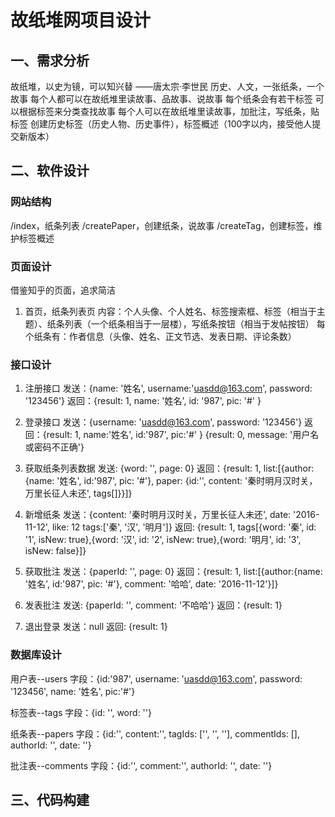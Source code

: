 # 故纸堆网项目设计

## 一、需求分析

故纸堆，以史为镜，可以知兴替 ——唐太宗·李世民
历史、人文，一张纸条，一个故事
每个人都可以在故纸堆里读故事、品故事、说故事
每个纸条会有若干标签
可以根据标签来分类查找故事
每个人可以在故纸堆里读故事，加批注，写纸条，贴标签
创建历史标签（历史人物、历史事件），标签概述（100字以内，接受他人提交新版本）

## 二、软件设计

### 网站结构
/index，纸条列表
/createPaper，创建纸条，说故事
/createTag，创建标签，维护标签概述

### 页面设计
借鉴知乎的页面，追求简洁
1. 首页，纸条列表页
内容：个人头像、个人姓名、标签搜索框、标签（相当于主题）、纸条列表（一个纸条相当于一层楼），写纸条按钮（相当于发帖按钮）
每个纸条有：作者信息（头像、姓名、正文节选、发表日期、评论条数）



### 接口设计
1. 注册接口
发送：{name: '姓名', username:'uasdd@163.com', password: '123456'}
返回：{result: 1, name: '姓名', id: '987', pic: '#' }

2. 登录接口
发送：{username: 'uasdd@163.com', password: '123456'}
返回：{result: 1, name:'姓名', id:'987', pic:'#' }
      {result: 0, message: '用户名或密码不正确'}

3. 获取纸条列表数据
发送: {word: '', page: 0}
返回：{result: 1, list:[{author:{name: '姓名', id:'987', pic: '#'}, paper: {id:'', content: '秦时明月汉时关，万里长征人未还', tags[]}}]}

4. 新增纸条
发送：{content: '秦时明月汉时关，万里长征人未还', date: '2016-11-12', like: 12 tags:['秦', '汉', '明月']}
返回: {result: 1, tags[{word: '秦', id: '1', isNew: true},{word: '汉', id: '2', isNew: true},{word: '明月', id: '3', isNew: false}]}

5. 获取批注
发送：{paperId: '', page: 0}
返回：{result: 1, list:[{author:{name: '姓名', id:'987', pic: '#'}, comment: '哈哈', date: '2016-11-12'}]}

6. 发表批注
发送: {paperId: '', comment: '不哈哈'}
返回：{result: 1}

7. 退出登录
发送：null
返回: {result: 1}


### 数据库设计
用户表--users 
字段：{id:'987', username: 'uasdd@163.com', password: '123456', name: '姓名', pic:'#'}

标签表--tags
字段：{id: '', word: ''}

纸条表--papers
字段：{id:'', content:'', tagIds: ['', '', ''], commentIds: [], authorId: '', date: ''}

批注表--comments
字段：{id:'', comment:'', authorId: '', date: ''}

## 三、代码构建
